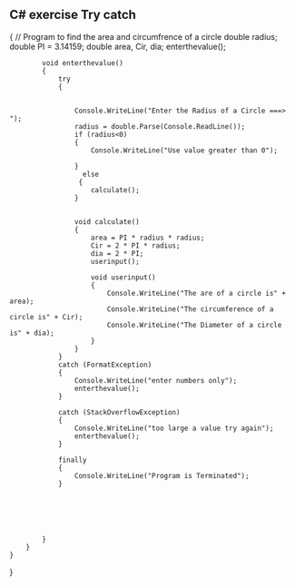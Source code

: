 ## C# exercise Try catch 


{ // Program to find the area and circumfrence of a circle
            double radius;
            double PI = 3.14159;
            double area, Cir, dia;
            enterthevalue();

            void enterthevalue()
            {
                try
                {


                    Console.WriteLine("Enter the Radius of a Circle ===> ");
                    radius = double.Parse(Console.ReadLine());
                    if (radius<0)
                    {
                        Console.WriteLine("Use value greater than 0");
                    
                    }
                      else
                     {
                        calculate();
                    }


                    void calculate()
                    {
                        area = PI * radius * radius;
                        Cir = 2 * PI * radius;
                        dia = 2 * PI;
                        userinput();

                        void userinput()
                        {
                            Console.WriteLine("The are of a circle is" + area);
                            Console.WriteLine("The circumference of a circle is" + Cir);
                            Console.WriteLine("The Diameter of a circle is" + dia);
                        }
                    }
                }
                catch (FormatException)
                {
                    Console.WriteLine("enter numbers only");
                    enterthevalue();
                }

                catch (StackOverflowException)
                {
                    Console.WriteLine("too large a value try again");
                    enterthevalue();
                }

                finally
                {
                    Console.WriteLine("Program is Terminated");
                }






            }
        }
    }
}